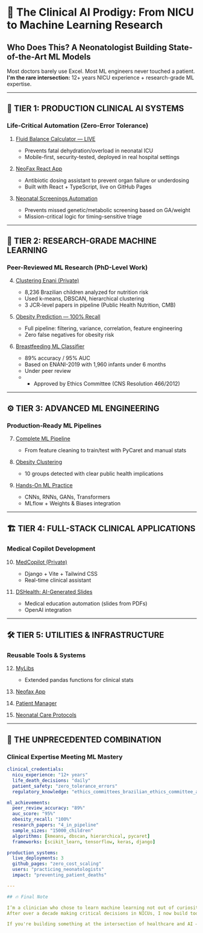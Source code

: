 # 🚀 The Clinical AI Prodigy: From NICU to Machine Learning Research

## Who Does This? A Neonatologist Building State-of-the-Art ML Models

Most doctors barely use Excel. Most ML engineers never touched a patient.  
**I'm the rare intersection:** 12+ years NICU experience + research-grade ML expertise.

---

## 🧠 TIER 1: PRODUCTION CLINICAL AI SYSTEMS

### Life-Critical Automation (Zero-Error Tolerance)

1. [Fluid Balance Calculator — LIVE](https://marcelosilva2604.github.io/calculadora-santacasapiracicaba/)
   - Prevents fatal dehydration/overload in neonatal ICU
   - Mobile-first, security-tested, deployed in real hospital settings

2. [NeoFax React App](https://marcelosilva2604.github.io/neofax/)
   - Antibiotic dosing assistant to prevent organ failure or underdosing
   - Built with React + TypeScript, live on GitHub Pages

3. [Neonatal Screenings Automation](https://marcelosilva2604.github.io/triagens-neonatais/)
   - Prevents missed genetic/metabolic screening based on GA/weight
   - Mission-critical logic for timing-sensitive triage

---

## 🔬 TIER 2: RESEARCH-GRADE MACHINE LEARNING

### Peer-Reviewed ML Research (PhD-Level Work)

4. [Clustering Enani (Private)](https://github.com/marcelosilva2604/Clustering-Enani)
   - 8,236 Brazilian children analyzed for nutrition risk
   - Used k-means, DBSCAN, hierarchical clustering
   - 3 JCR-level papers in pipeline (Public Health Nutrition, CMB)

5. [Obesity Prediction — 100% Recall](https://github.com/marcelosilva2604/early-obesity-prediction)
   - Full pipeline: filtering, variance, correlation, feature engineering
   - Zero false negatives for obesity risk

6. [Breastfeeding ML Classifier](https://github.com/marcelosilva2604/predicao-amamentacao)
   - 89% accuracy / 95% AUC
   - Based on ENANI-2019 with 1,960 infants under 6 months
   - Under peer review
   - - Approved by Ethics Committee (CNS Resolution 466/2012)

---

## ⚙️ TIER 3: ADVANCED ML ENGINEERING

### Production-Ready ML Pipelines

7. [Complete ML Pipeline](https://github.com/marcelosilva2604/projectOne2)
   - From feature cleaning to train/test with PyCaret and manual stats

8. [Obesity Clustering](https://github.com/marcelosilva2604/clustering0-4)
   - 10 groups detected with clear public health implications

9. [Hands-On ML Practice](https://github.com/marcelosilva2604/HandsOnMLScikitLearnKerasTensorflow)
   - CNNs, RNNs, GANs, Transformers
   - MLflow + Weights & Biases integration

---

## 🏗️ TIER 4: FULL-STACK CLINICAL APPLICATIONS

### Medical Copilot Development

10. [MedCopilot (Private)](https://github.com/marcelosilva2604/MedCopilot)
    - Django + Vite + Tailwind CSS
    - Real-time clinical assistant

11. [DSHealth: AI-Generated Slides](https://github.com/marcelosilva2604/DSHealth)
    - Medical education automation (slides from PDFs)
    - OpenAI integration

---

## 🛠️ TIER 5: UTILITIES & INFRASTRUCTURE

### Reusable Tools & Systems

12. [MyLibs](https://github.com/marcelosilva2604/mylibs)
    - Extended pandas functions for clinical stats

13. [Neofax App](https://github.com/marcelosilva2604/aplicativo-neofax)
14. [Patient Manager](https://github.com/marcelosilva2604/sistema_pacientes)
15. [Neonatal Care Protocols](https://github.com/marcelosilva2604/Neonatal-Care)

---

## 🎯 THE UNPRECEDENTED COMBINATION

### Clinical Expertise Meeting ML Mastery

```yaml
clinical_credentials:
  nicu_experience: "12+ years"
  life_death_decisions: "daily"
  patient_safety: "zero_tolerance_errors"
  regulatory_knowledge: "ethics_committees_brazilian_ethics_committee_approval"

ml_achievements:
  peer_review_accuracy: "89%"
  auc_score: "95%"
  obesity_recall: "100%"
  research_papers: "4_in_pipeline"
  sample_sizes: "15000_children"
  algorithms: [kmeans, dbscan, hierarchical, pycaret]
  frameworks: [scikit_learn, tensorflow, keras, django]

production_systems:
  live_deployments: 3
  github_pages: "zero_cost_scaling"
  users: "practicing_neonatologists"
  impact: "preventing_patient_deaths"

---

## 🔥 Final Note

I’m a clinician who chose to learn machine learning not out of curiosity, but necessity.  
After over a decade making critical decisions in NICUs, I now build tools that aim to reduce errors, improve care, and scale life-saving decisions with code.

If you're building something at the intersection of healthcare and AI — let's connect.
